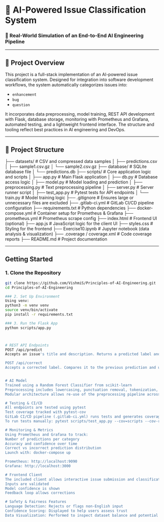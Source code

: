 # 🧠 AI-Powered Issue Classification System  
### 💼 Real-World Simulation of an End-to-End AI Engineering Pipeline

---

## 📘 Project Overview

This project is a full-stack implementation of an AI-powered issue classification system. Designed for integration into software development workflows, the system automatically categorizes issues into:

- `enhancement`
- `bug`
- `question`

It incorporates data preprocessing, model training, REST API development with Flask, database storage, monitoring with Prometheus and Grafana, automated testing, and a lightweight frontend interface. The structure and tooling reflect best practices in AI engineering and DevOps.

---

## 📁 Project Structure

├── datasets/ # CSV and compressed data samples │ ├── predictions.csv │ ├── sample1.csv.gz │ └── sample2.csv.gz ├── database/ # SQLite database file │ └── predictions.db ├── scripts/ # Core application logic and scripts │ ├── app.py # Main Flask application │ ├── db.py # Database access logic │ ├── model.py # Model loading and prediction │ ├── preprocessing.py # Text preprocessing pipeline │ ├── server.py # Server runner script │ ├── test_app.py # Pytest tests for API endpoints │ └── train.py # Model training logic ├── .gitignore # Ensures large or unnecessary files are excluded ├── .gitlab-ci.yml # GitLab CI/CD pipeline configuration ├── requirements.txt # Python dependencies ├── docker-compose.yml # Container setup for Prometheus & Grafana ├── prometheus.yml # Prometheus scrape config ├── index.html # Frontend UI (optional) ├── app.js # JavaScript logic for the client UI ├── styles.css # Styling for the frontend ├── Exercise10.ipynb # Jupyter notebook (data analysis & visualization) ├── .coverage / coverage.xml # Code coverage reports ├── README.md # Project documentation

---

## Getting Started

### 1. Clone the Repository

```bash
git clone https://github.com/VishmiS/Principles-of-AI-Engineering.git
cd Principles-of-AI-Engineering

### 2. Set Up Environment
Using venv:
python3 -m venv venv
source venv/bin/activate
pip install -r requirements.txt

### 3. Run the Flask App
python scripts/app.py



# REST API Endpoints
POST /api/predict
Accepts an issue's title and description. Returns a predicted label and generated issue ID, and logs the data to the database.

POST /api/correct
Accepts a corrected label. Compares it to the previous prediction and updates the database for tracking performance.


# AI Model
Trained using a Random Forest Classifier from scikit-learn
Preprocessing includes lowercasing, punctuation removal, tokenization, stopword filtering, and lemmatization
Modular architecture allows re-use of the preprocessing pipeline across training and inference

# Testing & CI/CD
All endpoints are tested using pytest
Test coverage tracked with pytest-cov
GitLab CI/CD pipeline (.gitlab-ci.yml) runs tests and generates coverage reports on every push
To run tests manually: pytest scripts/test_app.py --cov=scripts --cov-report=xml

# Monitoring & Metrics
Using Prometheus and Grafana to track:
Number of predictions per category
Accuracy and confidence over time
Correct vs incorrect prediction distribution
Launch with: docker-compose up

Prometheus: http://localhost:9090
Grafana: http://localhost:3000

# Frontend Client
The included client allows interactive issue submission and classification through a simple UI.
Inputs are validated
Model confidence is shown
Feedback loop allows corrections

# Safety & Fairness Features
Language Detection: Rejects or flags non-English input
Confidence Scoring: Displayed to help users assess trust
Data Visualization: Performed to inspect dataset balance and potential bias
